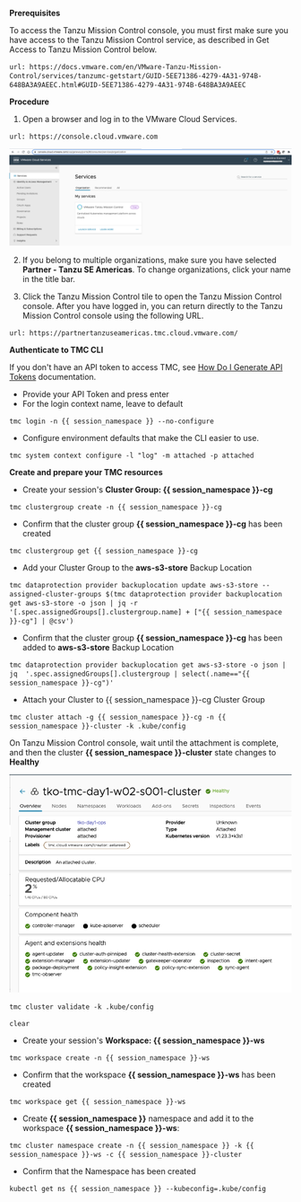 **Prerequisites**

To access the Tanzu Mission Control console, you must first make sure you have access to the Tanzu Mission Control service, as described in Get Access to Tanzu Mission Control below.

```dashboard:open-url
url: https://docs.vmware.com/en/VMware-Tanzu-Mission-Control/services/tanzumc-getstart/GUID-5EE71386-4279-4A31-974B-648BA3A9AEEC.html#GUID-5EE71386-4279-4A31-974B-648BA3A9AEEC
```

**Procedure**

1. Open a browser and log in to the VMware Cloud Services.

```dashboard:open-url
url: https://console.cloud.vmware.com
```

![](images/vmw-cloud-console-1.png)


2. If you belong to multiple organizations, make sure you have selected **Partner - Tanzu SE Americas**. To change organizations, click your name in the title bar.

3. Click the Tanzu Mission Control tile to open the Tanzu Mission Control console. After you have logged in, you can return directly to the Tanzu Mission Control console using the following URL.

```dashboard:open-url
url: https://partnertanzuseamericas.tmc.cloud.vmware.com/
```

**Authenticate to TMC CLI**

If you don't have an API token to access TMC, see [How Do I Generate API Tokens](https://docs.vmware.com/en/VMware-Cloud-services/services/Using-VMware-Cloud-Services/GUID-E2A3B1C1-E9AD-4B00-A6B6-88D31FCDDF7C.html) documentation.   

* Provide your API Token and press enter
* For the login context name, leave to default


```execute-1
tmc login -n {{ session_namespace }} --no-configure
```

* Configure environment defaults that make the CLI easier to use. 

```execute-1
tmc system context configure -l "log" -m attached -p attached
```

**Create and prepare your TMC resources**

* Create your session's **Cluster Group: {{ session_namespace }}-cg**

```execute-1
tmc clustergroup create -n {{ session_namespace }}-cg
```
* Confirm that the cluster group **{{ session_namespace }}-cg** has been created    

```execute-1
tmc clustergroup get {{ session_namespace }}-cg 
```
   
* Add your Cluster Group to the **aws-s3-store** Backup Location 

```execute-1
tmc dataprotection provider backuplocation update aws-s3-store --assigned-cluster-groups $(tmc dataprotection provider backuplocation get aws-s3-store -o json | jq -r '[.spec.assignedGroups[].clustergroup.name] + ["{{ session_namespace }}-cg"] | @csv')
```

* Confirm that the cluster group **{{ session_namespace }}-cg** has been added to **aws-s3-store** Backup Location 

```execute-1
tmc dataprotection provider backuplocation get aws-s3-store -o json | jq  '.spec.assignedGroups[].clustergroup | select(.name=="{{ session_namespace }}-cg")'
```

* Attach your Cluster to {{ session_namespace }}-cg Cluster Group

```execute-1
tmc cluster attach -g {{ session_namespace }}-cg -n {{ session_namespace }}-cluster -k .kube/config
```

On Tanzu Mission Control console, wait until the attachment is complete, and then the cluster **{{ session_namespace }}-cluster** state changes to **Healthy**

![](images/tmc-attach.png)

```execute-1
tmc cluster validate -k .kube/config
```

```execute-all
clear
```

* Create your session's **Workspace: {{ session_namespace }}-ws**

```execute-1
tmc workspace create -n {{ session_namespace }}-ws
```

* Confirm that the workspace **{{ session_namespace }}-ws** has been created    

```execute-1
tmc workspace get {{ session_namespace }}-ws 
```

* Create **{{ session_namespace }}** namespace and add it to the workspace **{{ session_namespace }}-ws**:

```execute-1
tmc cluster namespace create -n {{ session_namespace }} -k {{ session_namespace }}-ws -c {{ session_namespace }}-cluster
```

* Confirm that the Namespace has been created

```execute-1
kubectl get ns {{ session_namespace }} --kubeconfig=.kube/config
```